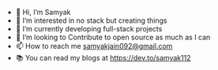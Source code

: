 - 👋 Hi, I’m Samyak
- 👀 I’m interested in no stack but creating things
- 🌱 I’m currently developing full-stack projects
- 💞️ I’m looking to Contribute to open source as much as I can
- 📫 How to reach me samyakjain092@gmail.com
- 📚 You can read my blogs at https://dev.to/samyak112

<!---
samyak112/samyak112 is a ✨ special ✨ repository because its `README.md` (this file) appears on your GitHub profile.
You can click the Preview link to take a look at your changes.
--->
